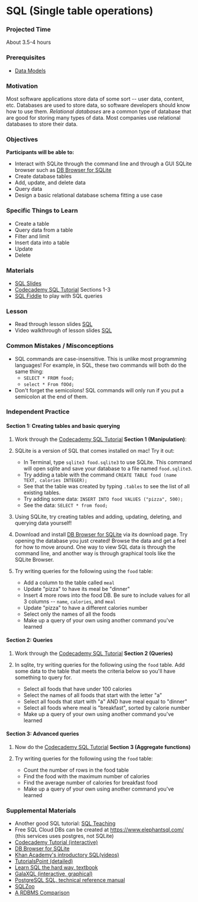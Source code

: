# SQL (Single table operations)

### Projected Time
About 3.5-4 hours

### Prerequisites
- [Data Models](https://github.com/Techtonica/curriculum/blob/master/databases/data-models.md)

### Motivation
Most software applications store data of some sort -- user data, content, etc. Databases are used to store data, so software developers should know how to use them. *Relational databases* are a common type of database that are good for storing many types of data. Most companies use relational databases to store their data.

### Objectives
**Participants will be able to:**
- Interact with SQLite through the command line and through a GUI SQLite browser such as [DB Browser for SQLite](https://sqlitebrowser.org/)
- Create database tables
- Add, update, and delete data
- Query data
- Design a basic relational database schema fitting a use case

### Specific Things to Learn
- Create a table
- Query data from a table
- Filter and limit
- Insert data into a table
- Update
- Delete

### Materials
- [SQL Slides](https://docs.google.com/presentation/d/1xK7_t_yJcu4RcBkj0Gv-t5uyBCNr0g4cHKqAJSxNwY0/edit)
- [Codecademy SQL Tutorial](https://www.codecademy.com/learn/learn-sql) Sections 1-3
- [SQL Fiddle](http://sqlfiddle.com/) to play with SQL queries

### Lesson
- Read through lesson slides [SQL](https://docs.google.com/presentation/d/1xK7_t_yJcu4RcBkj0Gv-t5uyBCNr0g4cHKqAJSxNwY0/edit)
- Video walkthrough of lesson slides [SQL](https://drive.google.com/file/d/1V0bk3fH_8PsRE3Vz4J3qe3TTiqBClT6y/view)


### Common Mistakes / Misconceptions
- SQL commands are case-insensitive. This is unlike most programming languages! For example, in SQL, these two commands will both do the same thing:
    - `SELECT * FROM food;`
    - `select * From fOOd;`
- Don't forget the semicolons! SQL commands will only run if you put a semicolon at the end of them.

### Independent Practice

#### Section 1: Creating tables and basic querying

1. Work through the [Codecademy SQL Tutorial](https://www.codecademy.com/learn/learn-sql) **Section 1 (Manipulation)**: 
2. SQLite is a version of SQL that comes installed on mac! Try it out:
    - In Terminal, type `sqlite3 food.sqlite3` to use SQLite. This command will open sqlite and save your database to a file named `food.sqlite3`.
    - Try adding a table with the command `CREATE TABLE food (name TEXT, calories INTEGER);`
    - See that the table was created by typing `.tables` to see the list of all existing tables.
    - Try adding some data: `INSERT INTO food VALUES ("pizza", 500);`
    - See the data: `SELECT * from food;`
3. Using SQLite, try creating tables and adding, updating, deleting, and querying data yourself!

4. Download and install [DB Browser for SQLite](https://sqlitebrowser.org/) via its download page. Try opening the database you just created! Browse the data and get a feel for how to move around. One way to view SQL data is through the command line, and another way is through graphical tools like the SQLite Browser.

5. Try writing queries for the following using the `food` table:
    - Add a column to the table called `meal`
    - Update "pizza" to have its meal be "dinner"
    - Insert 4 more rows into the food DB. Be sure to include values for all 3 columns -- `name`, `calories`, and `meal`
    - Update "pizza" to have a different calories number
    - Select only the names of all the foods
    - Make up a query of your own using another command you've learned

#### Section 2: Queries
1. Work through the [Codecademy SQL Tutorial](https://www.codecademy.com/learn/learn-sql) **Section 2 (Queries)**

2. In sqlite, try writing queries for the following using the `food` table. Add some data to the table that meets the criteria below so you'll have something to query for.
    - Select all foods that have under 100 calories
    - Select the names of all foods that start with the letter "a"
    - Select all foods that start with "a" AND have meal equal to "dinner"
    - Select all foods where meal is "breakfast", sorted by calorie number
    - Make up a query of your own using another command you've learned

#### Section 3: Advanced queries
1. Now do the [Codecademy SQL Tutorial](https://www.codecademy.com/learn/learn-sql
) **Section 3 (Aggregate functions)**

2. Try writing queries for the following using the `food` table:
    - Count the number of rows in the food table
    - Find the food with the maximum number of calories
    - Find the average number of calories for breakfast food
    - Make up a query of your own using another command you've learned
    
### Supplemental Materials
- Another good SQL tutorial: [SQL Teaching](https://www.sqlteaching.com)
- Free SQL Cloud DBs can be created at https://www.elephantsql.com/ (this services uses postgres, not SQLite)
- [Codecademy Tutorial (interactive)](https://www.codecademy.com/learn/learn-sql)
- [DB Browser for SQLite](https://sqlitebrowser.org/)
- [Khan Academy's introductory SQL(videos)](https://www.khanacademy.org/computing/computer-programming/sql/sql-basics/v/welcome-to-sql)
- [TutorialsPoint (detailed)](https://www.tutorialspoint.com/sql/)
- [Learn SQL the hard way, textbook](https://learncodethehardway.org/sql/)
- [GalaXQL (interactive, graphical)](http://sol.gfxile.net/galaxql.html)
- [PostgreSQL SQL, technical reference manual](https://www.postgresql.org/docs/current/static/sql.html)
- [SQLZoo](https://sqlzoo.net/wiki/SQL_Tutorial)
- [A RDBMS Comparison](https://www.digitalocean.com/community/tutorials/sqlite-vs-mysql-vs-postgresql-a-comparison-of-relational-database-management-systems)
